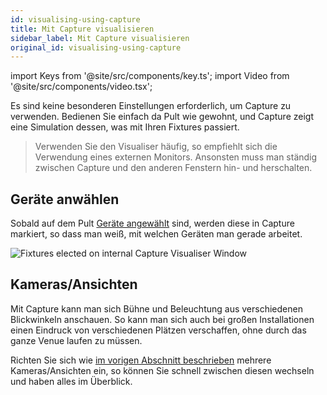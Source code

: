 ```yaml
---
id: visualising-using-capture
title: Mit Capture visualisieren
sidebar_label: Mit Capture visualisieren
original_id: visualising-using-capture
---
```


import Keys from '@site/src/components/key.ts';
import Video from '@site/src/components/video.tsx';

Es sind keine besonderen Einstellungen erforderlich, um Capture zu
verwenden. Bedienen Sie einfach da Pult wie gewohnt, und Capture zeigt
eine Simulation dessen, was mit Ihren Fixtures passiert.

>Verwenden Sie den Visualiser häufig, so empfiehlt sich die Verwendung eines externen Monitors. Ansonsten muss man ständig zwischen Capture und den anderen Fenstern hin- und herschalten.

## Geräte anwählen

Sobald auf dem Pult [Geräte angewählt](../controlling-fixtures/using-the-select-buttons-and-wheels.md#dimmer-und-geräte-zum-steuern-auswählen) sind, werden diese in Capture
markiert, so dass man weiß, mit welchen Geräten man gerade arbeitet.

![Fixtures elected on internal Capture Visualiser Window](/docs/images/Fixtures-elected-on-internal-Capture-Visualiser-Window.png)

## Kameras/Ansichten

Mit Capture kann man sich Bühne und Beleuchtung aus verschiedenen
Blickwinkeln anschauen. So kann man sich auch bei großen Installationen
einen Eindruck von verschiedenen Plätzen verschaffen, ohne durch das
ganze Venue laufen zu müssen.

Richten Sie sich wie [im vorigen Abschnitt beschrieben](setting-up-the-rig.md#kameras-einrichten-ansichten) mehrere
Kameras/Ansichten ein, so können Sie schnell zwischen diesen wechseln
und haben alles im Überblick.
